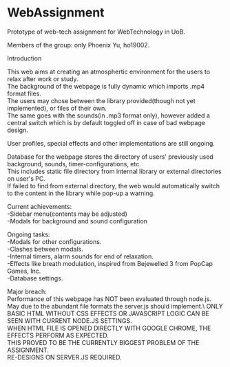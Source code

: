 # WebAssignment
Prototype of web-tech assignment for WebTechnology in UoB.

Members of the group: only Phoenix Yu, ho19002.

Introduction

This web aims at creating an atmosphertic environment for the users to relax after work or study.\
The background of the webpage is fully dynamic which imports .mp4 format files.\
The users may chose between the library provided(though not yet implemented), or files of their own.\
The same goes with the sounds(in .mp3 format only), however added a central switch which is by default toggled off in case of bad webpage design.

User profiles, special effects and other implementations are still ongoing.

Database for the webpage stores the directory of users' previously used background, sounds, timer-configurations, etc.\
This includes static file directory from internal library or external directories on user's PC.\
If failed to find from external directory, the web would automatically switch to the content in the library while pop-up a warning.

Current achievements:\
-Sidebar menu(contents may be adjusted)\
-Modals for background and sound configuration

Ongoing tasks:\
-Modals for other configurations.\
-Clashes between modals.\
-Internal timers, alarm sounds for end of relaxation.\
-Effects like breath modulation, inspired from Bejewelled 3 from PopCap Games, Inc.\
-Database settings.

Major breach:\
Performance of this webpage has NOT been evaluated through node.js.\
May due to the abundant file formats the server.js should implement.\ 
ONLY BASIC HTML WITHOUT CSS EFFECTS OR JAVASCRIPT LOGIC CAN BE SEEN WITH CURRENT NODE.JS SETTINGS.\
WHEN HTML FILE IS OPENED DIRECTLY WITH GOOGLE CHROME, THE EFFECTS PERFORM AS EXPECTED.\
THIS PROVED TO BE THE CURRENTLY BIGGEST PROBLEM OF THE ASSIGNMENT.\
RE-DESIGNS ON SERVER.JS REQUIRED.
